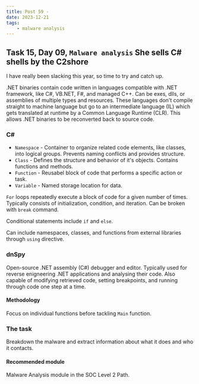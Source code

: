 ```yaml
---
title: Post 59 - 
date: 2023-12-21
tags:
    - malware analysis
---
```

## Task 15, Day 09, `Malware analysis` She sells C# shells by the C2shore

I have really been slacking this year, so time to try and catch up.

.NET binaries contain code written in languages compatible with .NET framework, like C#, VB.NET, F#, and managed C++. Can be exes, dlls, or assemblies of multiple types and resources. These languages don't compile straight to machine language but go to an intermediate language (IL) which gets translated at runtime by a Common Language Runtime (CLR). This allows .NET binaries to be reconverted back to source code.

### C#
 - `Namespace` - Container to organize related code elements, like classes, into logical groups. Prevents naming conflicts and provides structure.
 - `Class` - Defines the structure and behavior of it's objects. Contains functions and methods.
 - `Function` - Reusabel block of code that performs a specific action or task. 
 - `Variable` - Named storage location for data.

`For` loops repeatedly execute a block of code for a given number of times. Typically consists of initialization, condition, and iteration. Can be broken with `break` command.

Conditional statements include `if` and `else`. 

Can include namespaces, classes, and functions from external libraries through `using` directive.

### dnSpy
Open-source .NET assembly (C#) debugger and editor. Typically used for reverse enigneering .NET applications and analysing their code. Also capable of modifying retrieved code, setting breakpoints, and running through code one step at a time.

#### Methodology
Focus on individual functions before tackling `Main` function.

### The task
Breakdown the malware and extract information about what it does and who it contacts.

#### Recommended module
Malware Analysis module in the SOC Level 2 Path.
